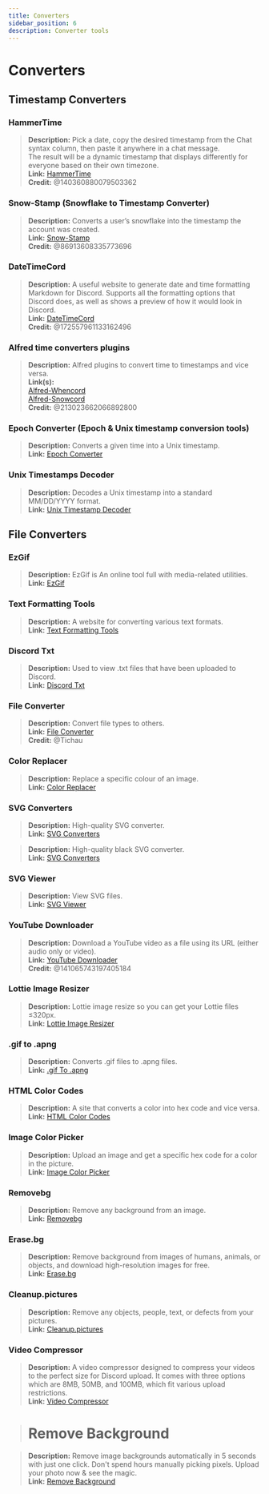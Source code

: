 ```yaml
---
title: Converters
sidebar_position: 6
description: Converter tools
---
```


# Converters

## Timestamp Converters

### HammerTime

> **Description:** Pick a date, copy the desired timestamp from the Chat syntax column, then paste it anywhere in a chat message.   <br/>
The result will be a dynamic timestamp that displays differently for everyone based on their own timezone.   <br/>
**Link:** [HammerTime](https://hammertime.djdavid98.art/)   <br/>
**Credit:** @140360880079503362

### Snow-Stamp (Snowflake to Timestamp Converter)

> **Description:** Converts a user’s snowflake into the timestamp the account was created.   <br/>
**Link:** [Snow-Stamp](https://snowsta.mp/)   <br/>
**Credit:** @86913608335773696

### DateTimeCord

> **Description:** A useful website to generate date and time formatting Markdown for Discord. Supports all the formatting options that Discord does, as well as shows a preview of how it would look in Discord.   <br/>
**Link:** [DateTimeCord](https://datetimecord.rauf.wtf/)  <br/>
**Credit:** @172557961133162496

### Alfred time converters plugins

> **Description:** Alfred plugins to convert time to timestamps and vice versa.   <br/>
**Link(s):**   <br/>
[Alfred-Whencord](https://github.com/HilbertGilbertson/alfred-whencord)   <br/>
[Alfred-Snowcord](https://github.com/HilbertGilbertson/alfred-snowcord)   <br/>
**Credit:** @213023662066892800

### Epoch Converter (Epoch & Unix timestamp conversion tools)

> **Description:** Converts a given time into a Unix timestamp.   <br/>
**Link:** [Epoch Converter](https://www.epochconverter.com/)

### Unix Timestamps Decoder

> **Description:** Decodes a Unix timestamp into a standard MM/DD/YYYY format.   <br/>
**Link:** [Unix Timestamp Decoder](https://www.unixtimestamp.com/)

## File Converters

### EzGif

> **Description:** EzGif is An online tool full with media-related utilities.  <br/>
**Link:** [EzGif](https://ezgif.com)

### Text Formatting Tools

> **Description:** A website for converting various text formats.   <br/>
**Link:** [Text Formatting Tools](http://www.unit-conversion.info/texttools/)

### Discord Txt

> **Description:** Used to view .txt files that have been uploaded to Discord.   <br/>
**Link:** [Discord Txt](https://txt.discord.website/)

### File Converter

> **Description:** Convert file types to others.   <br/>
**Link:** [File Converter](https://github.com/Tichau/FileConverter)   <br/>
**Credit:** @Tichau

### Color Replacer

> **Description:** Replace a specific colour of an image.  <br/>
**Link:** [Color Replacer](https://www2.lunapic.com/editor/?action=replace-color)

### SVG Converters

> **Description:** High-quality SVG converter.  <br/>
**Link:** [SVG Converters](https://picsvg.com/)

> **Description:** High-quality black SVG converter.  <br/>
**Link:** [SVG Converters](https://sketchvectorize.art/)

### SVG Viewer

> **Description:** View SVG files.   <br/>
**Link:** [SVG Viewer](https://www.svgviewer.dev/)

### YouTube Downloader

> **Description:** Download a YouTube video as a file using its URL (either audio only or video). <br/>
**Link:** [YouTube Downloader](http://youtube.tpcstld.me/) <br/>
**Credit:** @141065743197405184

### Lottie Image Resizer

> **Description:** Lottie image resize so you can get your Lottie files ≤320px.   <br/>
**Link:** [Lottie Image Resizer](https://lottieresizer.tech/)

### .gif to .apng

> **Description:** Converts .gif files to .apng files.   <br/>
**Link:** [.gif To .apng](https://www.freeconvert.com/convert/gif-to-apng)

### HTML Color Codes

> **Description:** A site that converts a color into hex code and vice versa.   <br/>
**Link:** [HTML Color Codes](https://htmlcolorcodes.com/)

### Image Color Picker

> **Description:** Upload an image and get a specific hex code for a color in the picture.   <br/>
**Link:** [Image Color Picker](https://imagecolorpicker.com/)

### Removebg

 > **Description:** Remove any background from an image.   <br/>
 **Link:** [Removebg](https://www.remove.bg/upload)

### Erase.bg

> **Description:** Remove background from images of humans, animals, or objects, and download high-resolution images for free.   <br/>
**Link:** [Erase.bg](https://www.erase.bg/)

### Cleanup.pictures

> **Description:** Remove any objects, people, text, or defects from your pictures.   <br/>
**Link:** [Cleanup.pictures](https://cleanup.pictures/)

### Video Compressor

> **Description:** A video compressor designed to compress your videos to the perfect size for Discord upload. It comes with three options which are 8MB, 50MB, and 100MB, which fit various upload restrictions.   <br/>
**Link:** [Video Compressor](https://8mb.video/)

> # Remove Background

> **Description:** Remove image backgrounds automatically in 5 seconds with just one click. Don't spend hours manually picking pixels. Upload your photo now & see the magic. <br/>
**Link:** [Remove Background](https://www.remove.bg/)
